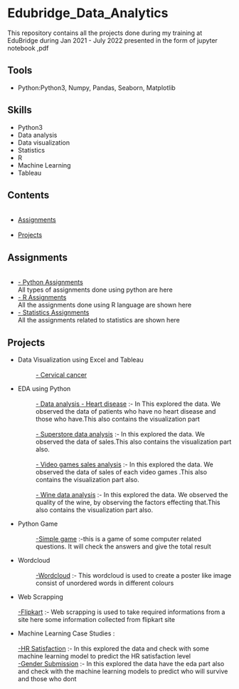 <html>
<head>
  <h1>Edubridge_Data_Analytics</h1>
  </head>
  <body>
    This repository contains all the projects done during my training at EduBridge during Jan 2021 - July 2022 presented in the form of jupyter notebook ,pdf
    <h2>Tools</h2>
    <ul>
      <li>Python:Python3, Numpy, Pandas, Seaborn, Matplotlib</li>
    </ul>
    <h2>Skills</h2>
    <ul>
      <li>Python3</li>
      <li>Data analysis</li>
      <li>Data visualization</li>
      <li>Statistics</li>
      <li>R</li>
      <li>Machine Learning</li>
      <li>Tableau</li>
    </ul>
    <h2>Contents</h2>
    <ul>
      <a href="https://github.com/Snehacj/Edubridge-Data-Analytics/tree/main/Assignments"><br/><li> Assignments</a></li>
      <a href="https://github.com/Snehacj/Edubridge-Data-Analytics/tree/main/Projects"><br/><li> Projects</a></li>
    </ul>
    <h2>Assignments</h2>
    <ul>
      <a href="https://github.com/Snehacj/Edubridge-Data-Analytics/tree/main/Assignments/Python"><br/><li>- Python Assignments</a></li>
      All types of assignments done using python are here
      <a href="https://github.com/Snehacj/Edubridge-Data-Analytics/tree/main/Assignments/R"><br/><li>- R Assignments</a></li>
      All the assignments done using R language are shown here
      <a href="https://github.com/Snehacj/Edubridge-Data-Analytics/tree/main/Assignments/Statistics"><br/><li>- Statistics Assignments</a></li> 
      All the assignments related to statistics are shown here
    </ul>
    <h2>Projects</h2>
    <ul>
    <dl>
    <li><dt>Data Visualization using Excel and Tableau</dt></li>
    <dd><a href="https://github.com/Snehacj/Edubridge-Data-Analytics/tree/main/Projects/Excel%20data%20analysing:-%20Cervical%20%20cancer"><br/>- Cervical cancer</a></dd>
    </dl>
    <dl>
    <li><dt>EDA using Python</dt></li>
      <dd><a href="https://github.com/Snehacj/Edubridge-Data-Analytics/tree/main/Projects/Data%20analysis%20-%20Heart%20disease"><br/>- Data analysis - Heart disease</a>
      :- In This explored the data. We observed the data of patients who have no heart disease and those who have.This also contains the visualization part</dd>
      <dd><a href="https://github.com/Snehacj/Edubridge-Data-Analytics/tree/main/Projects/Superstore%20data%20analysis"><br/>- Superstore data analysis</a>
      :- In this explored the data. We observed the data of sales.This also contains the visualization part also.</dd> 
      <dd><a href="https://github.com/Snehacj/Edubridge-Data-Analytics/tree/main/Projects/Video%20games%20sales%20analysis"><br/>- Video games sales analysis</a>
      :- In this explored the data. We observed the data of sales of each video games .This also contains the visualization part also.</dd>
      <dd><a href="https://github.com/Snehacj/Edubridge-Data-Analytics/tree/main/Projects/Wine%20data%20analysis"><br/>- Wine data analysis</a>
      :- In this explored the data. We observed the quality of the wine, by observing the factors effecting that.This also contains the visualization part also.</dd>
    </dt>
    </dl>
    <dl>
    <li><dt>Python Game</dt></li>
      <dd><a href="https://github.com/Snehacj/Edubridge-Data-Analytics/tree/main/Projects/Simple%20game"><br/>-Simple game</a>
      :-this is a game of some computer related questions. It will check the answers and give the total result</dd>
    </dl>
    <dl>
    <li><dt>Wordcloud</dt</li>
      <dd><a href="https://github.com/Snehacj/Edubridge-Data-Analytics/tree/main/Projects/Wordcloud"><br/>-Wordcloud</a>
      :- This wordcloud is used to create a poster like image consist of unordered words in different colours</dd> 
    </dl>
    <dl>
    <li><dt>Web Scrapping</dt></li>
      <a href="https://github.com/Snehacj/Edubridge-Data-Analytics/tree/main/Projects/Web%20Scrapping"><br/>-Flipkart</a>
      :- Web scrapping is used to take required informations from a site here some information collected from flipkart site</dd>
    </dl>
    <dl>
    <li><dt> Machine Learning Case Studies :</dt></li>
      <a href="https://github.com/Snehacj/Edubridge-Data-Analytics/tree/main/Projects/Machine%20Learning/HR%20Satisfaction"><br/>-HR Satisfaction</a>
      :- In this explored the data and check with some machine learning model to predict the HR satisfaction level </dd>
      <a href="https://github.com/Snehacj/Edubridge-Data-Analytics/tree/main/Projects/Machine%20Learning/Gender%20Submission"><br/>-Gender Submission</a>
      :- In this explored the data have the eda part also and check with the machine learning models to predict who will survive and those who dont</dd>
    </dl>
    </ul>
  </body
    </html>
        
      
